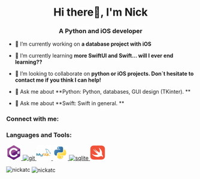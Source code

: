 <h1 align="center">Hi there👋, I'm Nick</h1>
<h3 align="center">A Python and iOS developer</h3>

- 🔭 I’m currently working on **a database project with iOS**

- 🌱 I’m currently learning **more SwiftUI and Swift... will I ever end learning??**

- 👯 I’m looking to collaborate on **python or iOS projects. Don´t hesitate to contact me if you think I can help!**

- 💬 Ask me about **Python:  Python, databases, GUI design (TKinter).  **

- 💬 Ask me about **Swift:  Swift in general.    **

<h3 align="left">Connect with me:</h3>
<p align="left">
</p>

<h3 align="left">Languages and Tools:</h3>
<p align="left"> <a href="https://www.w3schools.com/cs/" target="_blank" rel="noreferrer"> <img src="https://raw.githubusercontent.com/devicons/devicon/master/icons/csharp/csharp-original.svg" alt="csharp" width="40" height="40"/> </a> <a href="https://git-scm.com/" target="_blank" rel="noreferrer"> <img src="https://www.vectorlogo.zone/logos/git-scm/git-scm-icon.svg" alt="git" width="40" height="40"/> </a> <a href="https://www.mysql.com/" target="_blank" rel="noreferrer"> <img src="https://raw.githubusercontent.com/devicons/devicon/master/icons/mysql/mysql-original-wordmark.svg" alt="mysql" width="40" height="40"/> </a> <a href="https://www.python.org" target="_blank" rel="noreferrer"> <img src="https://raw.githubusercontent.com/devicons/devicon/master/icons/python/python-original.svg" alt="python" width="40" height="40"/> </a> <a href="https://www.sqlite.org/" target="_blank" rel="noreferrer"> <img src="https://www.vectorlogo.zone/logos/sqlite/sqlite-icon.svg" alt="sqlite" width="40" height="40"/> </a> <a href="https://developer.apple.com/swift/" target="_blank" rel="noreferrer"> <img src="https://raw.githubusercontent.com/devicons/devicon/master/icons/swift/swift-original.svg" alt="swift" width="40" height="40"/> </a> </p>

<p><img align="left" src="https://github-readme-stats.vercel.app/api/top-langs?username=nickatc&show_icons=true&locale=en&layout=compact" alt="nickatc" /></p>

<p>&nbsp;<img align="center" src="https://github-readme-stats.vercel.app/api?username=nickatc&show_icons=true&locale=en" alt="nickatc" /></p>

